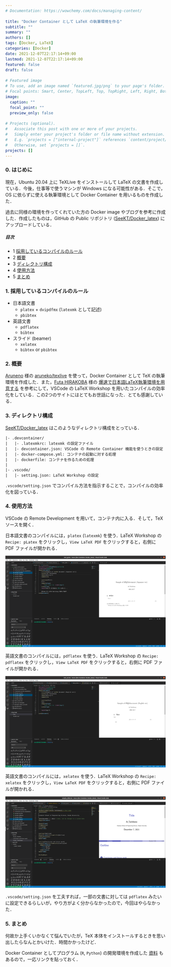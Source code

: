 ```yaml
---
# Documentation: https://wowchemy.com/docs/managing-content/

title: "Docker Container として LaTeX の執筆環境を作る"
subtitle: ""
summary: ""
authors: []
tags: [Docker, LaTeX]
categories: [Docker]
date: 2021-12-07T22:17:14+09:00
lastmod: 2021-12-07T22:17:14+09:00
featured: false
draft: false

# Featured image
# To use, add an image named `featured.jpg/png` to your page's folder.
# Focal points: Smart, Center, TopLeft, Top, TopRight, Left, Right, BottomLeft, Bottom, BottomRight.
image:
  caption: ""
  focal_point: ""
  preview_only: false

# Projects (optional).
#   Associate this post with one or more of your projects.
#   Simply enter your project's folder or file name without extension.
#   E.g. `projects = ["internal-project"]` references `content/project/deep-learning/index.md`.
#   Otherwise, set `projects = []`.
projects: []
---
```


### 0. はじめに
現在，Ubuntu 20.04 上に TeXLive をインストールして LaTeX の文書を作成している．今後，仕事等で使うマシンが Windows になる可能性がある．そこで，OS に依らずに使える執筆環境として Docker Container を用いるものを作成した．

過去に同様の環境を作ってくれていた方の Docker image やブログを参考に作成した．作成したものは，GitHub の Public リポジトリ ([SeeKT/Docker_latex](https://github.com/SeeKT/Docker_latex)) にアップロードしている．

##### 目次
- 1 [採用しているコンパイルのルール](#section1)
- 2 [概要](#section2)
- 3 [ディレクトリ構成](#section3)
- 4 [使用方法](#section4)
- 5 [まとめ](#section5)

### 1. <a name="section1">採用しているコンパイルのルール</a>
- 日本語文書
    - `platex` + `dvipdfmx` (`latexmk` として記述)
    - `pbibtex`
- 英語文書
    - `pdflatex`
    - `bibtex`
- スライド (beamer)
    - `xelatex`
    - `bibtex` or `pbibtex`

### 2. <a name="section2">概要</a>
[Aruneno](https://github.com/aruneko) 様の [aruneko/texlive](https://hub.docker.com/r/aruneko/texlive) を使って，Docker Container として TeX の執筆環境を作成した．また，[Futa HIRAKOBA](https://github.com/korosuke613) 様の [爆速で日本語LaTeX執筆環境を用意する](https://korosuke613.hatenablog.com/entry/2019/06/24/171246) を参考にして，VSCode の LaTeX Workshop を用いたコンパイルの効率化をしている．この2つのサイトにはとてもお世話になった．とても感謝している．

### 3. <a name="section3">ディレクトリ構成</a>
[SeeKT/Docker_latex](https://github.com/SeeKT/Docker_latex) はこのようなディレクトリ構成をとっている．

```
|- .devcontainer/
|   |- .latexmkrc: latexmk の設定ファイル
|   |- devcontainer.json: VSCode の Remote Container 機能を使うときの設定
|   |- docker-compose.yml: コンテナの起動に対する処理
|   |- dockerfile: コンテナを作るための処理
|
|- .vscode/
|   |- setting.json: LaTeX Workshop の設定
```

`.vscode/setting.json` でコンパイル方法を指示することで，コンパイルの効率化を図っている．

### 4. <a name="section4">使用方法</a>
VSCode の Remote Development を用いて，コンテナ内に入る．そして，TeX ソースを開く．

日本語文書のコンパイルには，`platex` (`latexmk`) を使う．LaTeX Workshop の `Recipe: pLatex` をクリックし，`View LaTeX PDF` をクリックすると，右側に PDF ファイルが開かれる．

![fig1](./fig/tex_jp.png "日本語文書のコンパイル")

英語文書のコンパイルには，`pdflatex` を使う．LaTeX Workshop の `Recipe: pdflatex` をクリックし，`View LaTeX PDF` をクリックすると，右側に PDF ファイルが開かれる．

![fig1](./fig/tex_en.png "英語文書のコンパイル")


英語文書のコンパイルには，`xelatex` を使う．LaTeX Workshop の `Recipe: xelatex` をクリックし，`View LaTeX PDF` をクリックすると，右側に PDF ファイルが開かれる．

![fig1](./fig/tex_slide.png "スライドのコンパイル")

`.vscode/setting.json` を工夫すれば，一部の文書に対しては `pdflatex` みたいに設定できるらしいが，やり方がよく分からなかったので，今回はやらなかった．

### 5. <a name="section5">まとめ</a>
何故か上手くいかなくて悩んでいたが，TeX 本体をインストールするときを思い出したらなんとかいけた．時間かかったけど．

Docker Container としてプログラム (`R`, `Python`) の開発環境を作成した [資料](https://github.com/tcbn-ai/TIL/blob/main/Study_Docker/Docker_Environment/docker_environment.pdf) もあるので，一応リンクを貼っておく．